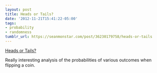```yaml
---
layout: post
title: Heads or Tails?
date: '2012-11-21T15:41:22-05:00'
tags:
- probability
- randomness
tumblr_url: https://seanmonstar.com/post/36230179758/heads-or-tails
---
```

[Heads or Tails?](http://www.codingthewheel.com/archives/the-coin-flip-a-fundamentally-unfair-proposition)  

Really interesting analysis of the probabilities of various outcomes when flipping a coin.

